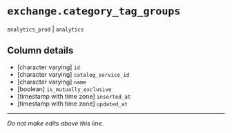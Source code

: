 # `exchange.category_tag_groups`
`analytics_prod` | `analytics`

## Column details
* [character varying] `id`
* [character varying] `catalog_service_id`
* [character varying] `name`
* [boolean]   `is_mutually_exclusive`
* [timestamp with time zone] `inserted_at`
* [timestamp with time zone] `updated_at`

-------------------------------------------------------------------------------
*Do not make edits above this line.*
